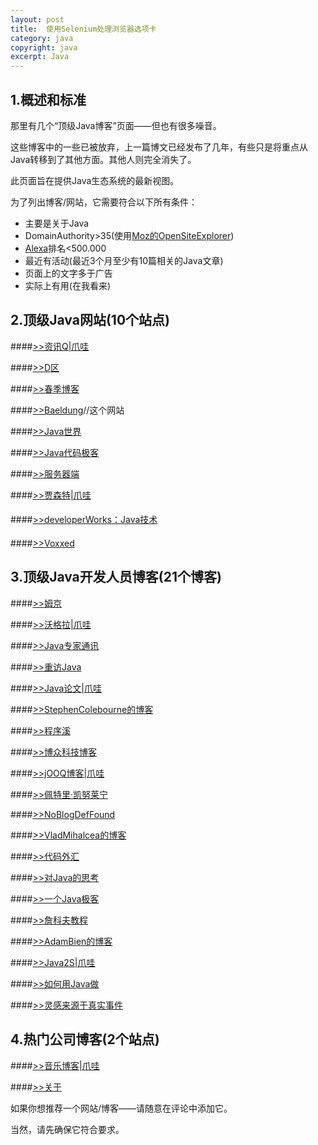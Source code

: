 ```yaml
---
layout: post
title:  使用Selenium处理浏览器选项卡
category: java
copyright: java
excerpt: Java
---
```


## 1.概述和标准

那里有几个“顶级Java博客”页面——但也有很多噪音。

这些博客中的一些已被放弃，上一篇博文已经发布了几年，有些只是将重点从Java转移到了其他方面。其他人则完全消失了。

此页面旨在提供Java生态系统的最新视图。

为了列出博客/网站，它需要符合以下所有条件：

-   主要是关于Java
-   DomainAuthority>35(使用[Moz的OpenSiteExplorer](https://moz.com/link-explorer/))
-   [Alexa](http://www.alexa.com/)排名<500.000
-   最近有活动(最近3个月至少有10篇相关的Java文章)
-   页面上的文字多于广告
-   实际上有用(在我看来)

## 2.顶级Java网站(10个站点)

####[>>资讯Q|爪哇](http://www.infoq.com/java/)

####[>>D区](https://dzone.com/)

####[>>春季博客](http://spring.io/blog)

####[>>Baeldung](https://www.baeldung.com/)//这个网站

####[>>Java世界](http://www.javaworld.com/)

####[>>Java代码极客](http://www.javacodegeeks.com/)

####[>>服务器端](http://www.theserverside.com/)

####[>>贾森特|爪哇](http://jaxenter.com/news/java)

####

####[>>developerWorks：Java技术](https://developer.ibm.com/languages/java/)

####

####[>>Voxxed](http://www.voxxed.com/)

## 3.顶级Java开发人员博客(21个博客)

####[>>姆京](https://mkyong.com/)

####[>>沃格拉|爪哇](http://www.vogella.com/tutorials/java.html)

####[>>Java专家通讯](http://www.javaspecialists.eu/)

####[>>重访Java](https://javarevisited.blogspot.com/)

####[>>Java论文|爪哇](http://javapapers.com/category/java/)

####[>>StephenColebourne的博客](http://blog.joda.org/)

####[>>程序溪](http://www.programcreek.com/)

####[>>博众科技博客](http://techblog.bozho.net/)

####[>>jOOQ博客|爪哇](http://blog.jooq.org/category/java/)

####[>>佩特里·凯努莱宁](http://www.petrikainulainen.net/blog/)

####[>>NoBlogDefFound](http://www.nurkiewicz.com/)

####[>>VladMihalcea的博客](http://vladmihalcea.com/)

####[>>代码外汇](http://blog.codefx.org/)

####[>>对Java的思考](http://www.thoughts-on-java.org/)

####[>>一个Java极客](http://blog.frankel.ch/)

####[>>詹科夫教程](http://tutorials.jenkov.com/)

####[>>AdamBien的博客](http://www.adam-bien.com/roller/abien/)

####[>>Java2S|爪哇](http://www.java2s.com/Tutorials/Java/)

####[>>如何用Java做](http://howtodoinjava.com/)

####[>>灵感来源于真实事件](https://marxsoftware.blogspot.com/)



## 4.热门公司博客(2个站点)

####[>>音乐博客|爪哇](http://blog.takipi.com/category/code/java/)

####[>>关于](http://in.relation.to/)



如果你想推荐一个网站/博客——请随意在评论中添加它。

当然，请先确保它符合要求。
